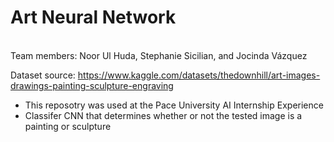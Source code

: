 # Art Neural Network
<br>
Team members: Noor Ul Huda, Stephanie Sicilian, and Jocinda Vázquez

Dataset source: https://www.kaggle.com/datasets/thedownhill/art-images-drawings-painting-sculpture-engraving

- This reposotry was used at the Pace University AI Internship Experience
- Classifer CNN that determines whether or not the tested image is a painting or sculpture
